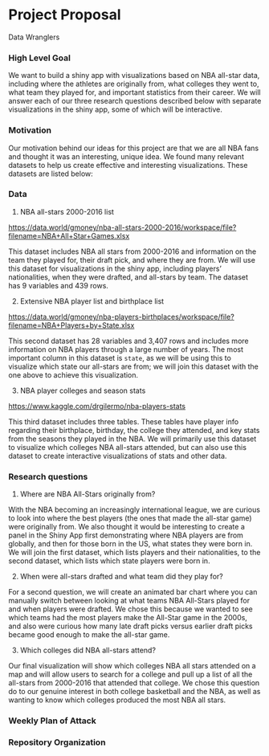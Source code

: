 Project Proposal
================
Data Wranglers

### High Level Goal

We want to build a shiny app with visualizations based on NBA all-star
data, including where the athletes are originally from, what colleges
they went to, what team they played for, and important statistics from
their career. We will answer each of our three research questions
described below with separate visualizations in the shiny app, some of
which will be interactive.

### Motivation

Our motivation behind our ideas for this project are that we are all NBA
fans and thought it was an interesting, unique idea. We found many
relevant datasets to help us create effective and interesting
visualizations. These datasets are listed below:

### Data

1.  NBA all-stars 2000-2016 list

<https://data.world/gmoney/nba-all-stars-2000-2016/workspace/file?filename=NBA+All+Star+Games.xlsx>

This dataset includes NBA all stars from 2000-2016 and information on
the team they played for, their draft pick, and where they are from. We
will use this dataset for visualizations in the shiny app, including
players’ nationalities, when they were drafted, and all-stars by team.
The dataset has 9 variables and 439 rows.

2.  Extensive NBA player list and birthplace list

<https://data.world/gmoney/nba-players-birthplaces/workspace/file?filename=NBA+Players+by+State.xlsx>

This second dataset has 28 variables and 3,407 rows and includes more
information on NBA players through a large number of years. The most
important column in this dataset is `state`, as we will be using this to
visualize which state our all-stars are from; we will join this dataset
with the one above to achieve this visualization.

3.  NBA player colleges and season stats

<https://www.kaggle.com/drgilermo/nba-players-stats>

This third dataset includes three tables. These tables have player info
regarding their birthplace, birthday, the college they attended, and key
stats from the seasons they played in the NBA. We will primarily use
this dataset to visualize which colleges NBA all-stars attended, but can
also use this dataset to create interactive visualizations of stats and
other data.

### Research questions

1.  Where are NBA All-Stars originally from?

With the NBA becoming an increasingly international league, we are
curious to look into where the best players (the ones that made the
all-star game) were originally from. We also thought it would be
interesting to create a panel in the Shiny App first demonstrating where
NBA players are from globally, and then for those born in the US, what
states they were born in. We will join the first dataset, which lists
players and their nationalities, to the second dataset, which lists
which state players were born in.

2.  When were all-stars drafted and what team did they play for?

For a second question, we will create an animated bar chart where you
can manually switch between looking at what teams NBA All-Stars played
for and when players were drafted. We chose this because we wanted to
see which teams had the most players make the All-Star game in the
2000s, and also were curious how many late draft picks versus earlier
draft picks became good enough to make the all-star game.

3.  Which colleges did NBA all-stars attend?

Our final visualization will show which colleges NBA all stars attended
on a map and will allow users to search for a college and pull up a list
of all the all-stars from 2000-2016 that attended that college. We chose
this question do to our genuine interest in both college basketball and
the NBA, as well as wanting to know which colleges produced the most NBA
all stars.

### Weekly Plan of Attack

### Repository Organization
